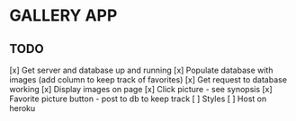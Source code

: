 # GALLERY APP

## TODO 
[x] Get server and database up and running
[x] Populate database with images (add column to keep track of favorites)
[x] Get request to database working
[x] Display images on page
[x] Click picture - see synopsis
[x] Favorite picture button - post to db to keep track
[ ] Styles
[ ] Host on heroku